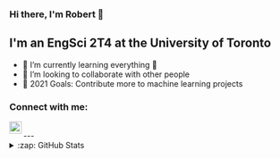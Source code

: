 ### Hi there, I'm Robert  👋

## I'm an EngSci 2T4 at the University of Toronto

- 🌱 I’m currently learning everything 😤
- 👯 I’m looking to collaborate with other people
- 🥅 2021 Goals: Contribute more to machine learning projects

### Connect with me:

[<img align="left" alt="codeSTACKr | LinkedIn" width="22px" src="https://cdn.jsdelivr.net/npm/simple-icons@v3/icons/linkedin.svg" />][linkedin]

<br />
---

<details>
  <summary>:zap: GitHub Stats</summary>

  <img align="left" alt="codeSTACKr's GitHub Stats" src="https://github-readme-stats.codestackr.vercel.app/api?username=RobertRen1122&show_icons=true&hide_border=true" />

</details>

[linkedin]: https://www.linkedin.com/in/robert-ren/
